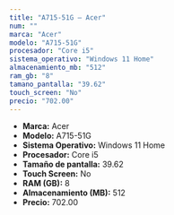 ```yaml
---
title: "A715-51G — Acer"
num: ""
marca: "Acer"
modelo: "A715-51G"
procesador: "Core i5"
sistema_operativo: "Windows 11 Home"
almacenamiento_mb: "512"
ram_gb: "8"
tamano_pantalla: "39.62"
touch_screen: "No"
precio: "702.00"
---
```

<ul>
<li><strong>Marca:</strong> Acer</li>
<li><strong>Modelo:</strong> A715-51G</li>
<li><strong>Sistema Operativo:</strong> Windows 11 Home</li>
<li><strong>Procesador:</strong> Core i5 </li>
<li><strong>Tamaño de pantalla:</strong> 39.62</li>
<li><strong>Touch Screen:</strong> No</li>
<li><strong>RAM (GB):</strong> 8</li>
<li><strong>Almacenamiento (MB):</strong> 512</li>
<li><strong>Precio:</strong> 702.00</li>
</ul>